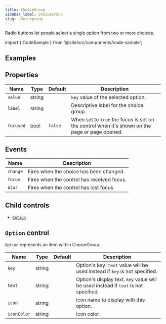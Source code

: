 ```yaml
---
title: ChoiceGroup
sidebar_label: ChoiceGroup
slug: choicegroup
---
```


Radio buttons let people select a single option from two or more choices.

import { CodeSample } from '@site/src/components/code-sample';

## Examples

<CodeSample src="https://python-choicegroup-example.pgletio.repl.co" height="700px"
    python="https://github.com/pglet/examples/blob/main/python/controls/choicegroup_control.py"
    bash="https://github.com/pglet/examples/blob/main/bash/controls/choicegroup.sh"
    />

## Properties

| Name           | Type    | Default | Description |
| -------------- | ------- | ------- | ----------- |
| `value`        | string  |         | `key` value of the selected option. |
| `label`        | string  |         | Descriptive label for the choice group. |
| `focused`      | bool    | `false` | When set to `true` the focus is set on the control when it's shown on the page or page opened. || `data`         | string  |         | Additional data attached to the control. The value is passed in `change` event data along with a ChoiceGroup selected value. |

## Events

| Name      | Description |
| --------- | ----------- |
| `change`  | Fires when the choice has been changed. |
| `focus`   | Fires when the control has received focus. |
| `blur`    | Fires when the control has lost focus. |

## Child controls

* [`Option`](#option-control)

## `Option` control

`Option` represents an item within ChoiceGroup.

| Name           | Type    | Default | Description |
| -------------- | ------- | ------- | ----------- |
| `key`          | string  |         | Option's key. `text` value will be used instead if `key` is not specified. |
| `text`         | string  |         | Option's display text. `key` value will be used instead if `text` is not specified. |
| `icon`         | string  |         | Icon name to display with this option. |
| `iconColor`    | string  |         | Icon color. |
